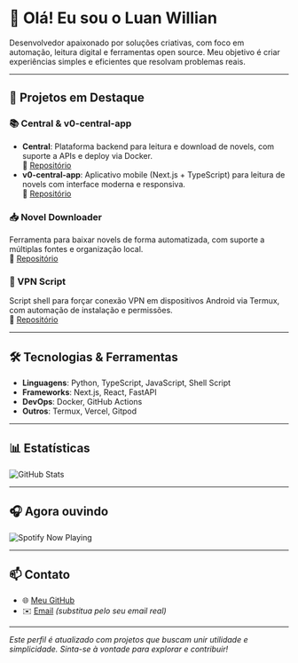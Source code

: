 # 👋 Olá! Eu sou o Luan Willian

Desenvolvedor apaixonado por soluções criativas, com foco em automação, leitura digital e ferramentas open source. Meu objetivo é criar experiências simples e eficientes que resolvam problemas reais.

---

## 🚀 Projetos em Destaque

### 📚 Central & v0-central-app
- **Central**: Plataforma backend para leitura e download de novels, com suporte a APIs e deploy via Docker.  
  🔗 [Repositório](https://github.com/luanwillianzh/central)
- **v0-central-app**: Aplicativo mobile (Next.js + TypeScript) para leitura de novels com interface moderna e responsiva.  
  🔗 [Repositório](https://github.com/luanwillianzh/v0-central-app)

### 📥 Novel Downloader
Ferramenta para baixar novels de forma automatizada, com suporte a múltiplas fontes e organização local.  
🔗 [Repositório](https://github.com/luanwillianzh/novel-downloader)

### 🔐 VPN Script
Script shell para forçar conexão VPN em dispositivos Android via Termux, com automação de instalação e permissões.  
🔗 [Repositório](https://github.com/luanwillianzh/vpn)

---

## 🛠️ Tecnologias & Ferramentas

- **Linguagens**: Python, TypeScript, JavaScript, Shell Script
- **Frameworks**: Next.js, React, FastAPI
- **DevOps**: Docker, GitHub Actions
- **Outros**: Termux, Vercel, Gitpod

---

## 📊 Estatísticas

![GitHub Stats](https://github-readme-stats.vercel.app/api?username=luanwillianzh&show_icons=true&theme=radical)

---

## 🎧 Agora ouvindo

![Spotify Now Playing](https://github.com/luanwillianzh/spotify-github-profile/blob/master/img/novatorem.svg)

---

## 📫 Contato

- 🌐 [Meu GitHub](https://github.com/luanwillianzh)
- ✉️ [Email](mailto:seuemail@example.com) *(substitua pelo seu email real)*

---

*Este perfil é atualizado com projetos que buscam unir utilidade e simplicidade. Sinta-se à vontade para explorar e contribuir!*
